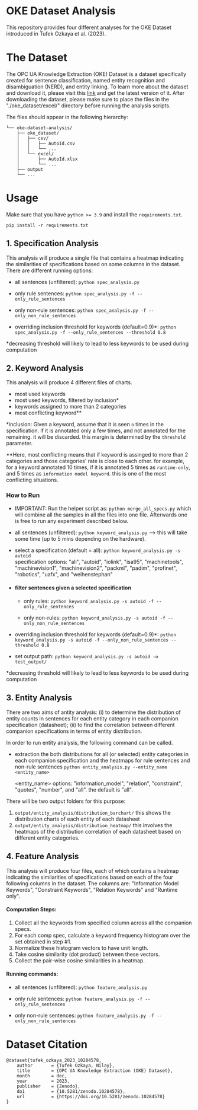 # OKE Dataset Analysis
This repository provides four different analyses for the OKE Dataset introduced in Tufek Ozkaya et al. (2023). 

# The Dataset
The OPC UA Knowledge Extraction (OKE) Dataset is a dataset specifically created for sentence classification, named entity recognition and disambiguation (NERD), and entity linking. To learn more about the dataset and download it, please visit this [link](https://zenodo.org/records/10284578) and get the latest version of it. After downloading the dataset, please make sure to place the files in the "./oke_dataset/excel/" directory before running the analysis scripts.

The files should appear in the following hierarchy:

```.
└── oke-dataset-analysis/
    ├── oke_dataset/
    │   ├── csv/
    │   │   ├── AutoId.csv
    │   │   └── ...
    │   └── excel/
    │       ├── AutoId.xlsx
    │       └── ...
    ├── output
    └── ...
```

# Usage

Make sure that you have `python >= 3.9` and install the `requirements.txt`. 

```
pip install -r requirements.txt
```

## 1. Specification Analysis
This analysis will produce a single file that contains a heatmap indicating the similarities of specifications based on some columns in the dataset. There are different running options:

- all sentences (unfiltered): ```python spec_analysis.py```

- only rule sentences: ```python spec_analysis.py -f --only_rule_sentences```

- only non-rule sentences: ```python spec_analysis.py -f --only_non_rule_sentences```

- overriding inclusion threshold for keywords (default=0.9)*: ```python spec_analysis.py -f --only_rule_sentences --threshold 0.8```

*decreasing threshold will likely to lead to less keywords to be used during computation


## 2. Keyword Analysis
This analysis will produce 4 different files of charts.
* most used keywords
* most used keywords, filtered by inclusion*
* keywords assigned to more than 2 categories
* most conflicting keyword**

*inclusion: Given a keyword, assume that it is seen `n` times in the specification. if it is annotated only a few times, and not annotated for the remaining. it will be discarded. this margin is determined by the `threshold` parameter.

**Here, most conflicting means that if keyword is assinged to more than 2 categories and those categories' rate is close to each other. for example, for a keyword annotated 10 times, if it is annotated 5 times as `runtime-only`, and 5 times as `information model keyword`. this is one of the most conflicting situations.

### How to Run

- IMPORTANT: Run the helper script as: ```python merge_all_specs.py``` which will combine all the samples in all the files into one file. Afterwards one is free to run any experiment described below.

- all sentences (unfiltered): ```python keyword_analysis.py``` --> this will take some time (up to 5 mins depending on the hardware).

* select a specification (default = all): ```python keyword_analysis.py -s autoid```  
        specification options: "all", "autoid", "iolink", "isa95", "machinetools", "machinevision1", "machinevision2", "packml", "padim", "profinet", "robotics", "uafx", and "weihenstephan"


* #### filter sentences given a selected specification
    * only rules: ```python keyword_analysis.py -s autoid -f --only_rule_sentences```

    * only non-rules: ```python keyword_analysis.py -s autoid -f --only_non_rule_sentences```

* overriding inclusion threshold for keywords (default=0.9)*: ```python keyword_analysis.py -s autoid -f --only_non_rule_sentences --threshold 0.8```

* set output path: ```python keyword_analysis.py -s autoid -o test_output/```

*decreasing threshold will likely to lead to less keywords to be used during computation

## 3. Entity Analysis
There are two aims of antity analysis:
(i) to determine the distribution of entity counts in sentences for each entity category in each companion specification (datasheet); (ii) to find the correlation between different companion specifications in terms of entity distribution.

In order to run entity analysis, the following command can be called. 

* extraction the both distributions for all (or selected) entity categories in each companion specification and the heatmaps for rule sentences and non-rule sentences ```python entity_analysis.py --entity_name <entity_name>```

  <entity_name> options: "information_model", "relation", "constraint", "quotes", "number", and "all". the default is "all".

There will be two output folders for this purpose: 
1.  `output/entity_analysis/distribution_barchart/`
this shows the distribution charts of each entity of each datasheet
2. `output/entity_analysis/distribution_heatmap/`
this involves the heatmaps of the distribution correlation of each datasheet based on different entity categories. 

## 4. Feature Analysis
This analysis will produce four files, each of which contains a heatmap indicating the similarities of specifications based on each of the four following columns in the dataset. The columns are: "Information Model Keywords", "Constraint Keywords", "Relation Keywords" and "Runtime only".
#### Computation Steps:
1. Collect all the keywords from specified column across all the companion specs.
2. For each comp spec, calculate a keyword frequency histogram over the set obtained in step #1.
3. Normalize these histogram vectors to have unit length.
4. Take cosine similarity (dot product) between these vectors.
5. Collect the pair-wise cosine similarities in a heatmap.
#### Running commands:
- all sentences (unfiltered): ```python feature_analysis.py```

- only rule sentences: ```python feature_analysis.py -f --only_rule_sentences```

- only non-rule sentences: ```python feature_analysis.py -f --only_non_rule_sentences```


# Dataset Citation

    @dataset{tufek_ozkaya_2023_10284578,
        author       = {Tufek Ozkaya, Nilay},
        title        = {OPC UA Knowledge Extraction (OKE) Dataset},
        month        = dec,
        year         = 2023,
        publisher    = {Zenodo},
        doi          = {10.5281/zenodo.10284578},
        url          = {https://doi.org/10.5281/zenodo.10284578}
    }
